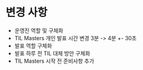 # 변경 사항
- 운영진 역할 및 구체화
- TIL Masters 개인 발표 시간 변경 3분 -> 4분 +- 30초
- 발표 역할 구체화
- 발표 하루 전 TIL 대체 방안 구체화
- TIL Masters 시작 전 준비사항 추가
